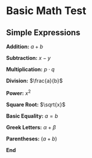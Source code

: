 # Basic Math Test

## Simple Expressions
**Addition:** $a + b$

**Subtraction:** $x - y$

**Multiplication:** $p \cdot q$

**Division:** $\frac{a}{b}$

**Power:** $x^2$

**Square Root:** $\sqrt{x}$

**Basic Equality:** $a = b$

**Greek Letters:** $\alpha + \beta$

**Parentheses:** $(a + b)$

**End**

